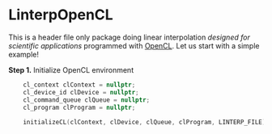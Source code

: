 # LinterpOpenCL

This is a header file only package doing linear interpolation *designed for scientific applications* programmed with [OpenCL](https://www.khronos.org/opencl/). Let us start with a simple example!

**Step 1.** Initialize OpenCL environment
```cpp
    cl_context clContext = nullptr;
    cl_device_id clDevice = nullptr;
    cl_command_queue clQueue = nullptr;
    cl_program clProgram = nullptr;
    
    initializeCL(clContext, clDevice, clQueue, clProgram, LINTERP_FILE); // LINTERP_FILE: path to `linterp_ext.cl'
```
